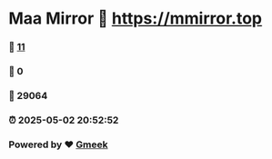 # Maa Mirror :link: https://mmirror.top 
### :page_facing_up: [11](https://mmirror.top/tag.html) 
### :speech_balloon: 0 
### :hibiscus: 29064 
### :alarm_clock: 2025-05-02 20:52:52 
### Powered by :heart: [Gmeek](https://github.com/Meekdai/Gmeek)
